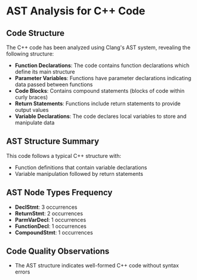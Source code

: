 # AST Analysis for C++ Code

## Code Structure
The C++ code has been analyzed using Clang's AST system, revealing the following structure:
- **Function Declarations**: The code contains function declarations which define its main structure
- **Parameter Variables**: Functions have parameter declarations indicating data passed between functions
- **Code Blocks**: Contains compound statements (blocks of code within curly braces)
- **Return Statements**: Functions include return statements to provide output values
- **Variable Declarations**: The code declares local variables to store and manipulate data

## AST Structure Summary
This code follows a typical C++ structure with:

- Function definitions that contain variable declarations
- Variable manipulation followed by return statements

## AST Node Types Frequency
- **DeclStmt**: 3 occurrences
- **ReturnStmt**: 2 occurrences
- **ParmVarDecl**: 1 occurrences
- **FunctionDecl**: 1 occurrences
- **CompoundStmt**: 1 occurrences

## Code Quality Observations
- The AST structure indicates well-formed C++ code without syntax errors